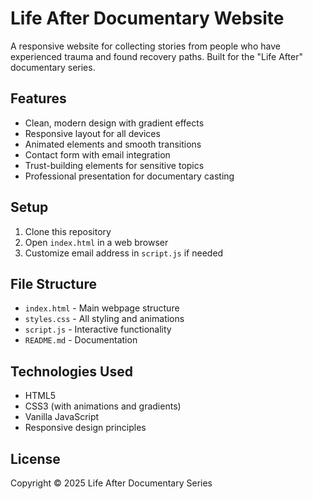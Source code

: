 # Life After Documentary Website

A responsive website for collecting stories from people who have experienced trauma and found recovery paths. Built for the "Life After" documentary series.

## Features

- Clean, modern design with gradient effects
- Responsive layout for all devices
- Animated elements and smooth transitions
- Contact form with email integration
- Trust-building elements for sensitive topics
- Professional presentation for documentary casting

## Setup

1. Clone this repository
2. Open `index.html` in a web browser
3. Customize email address in `script.js` if needed

## File Structure

- `index.html` - Main webpage structure
- `styles.css` - All styling and animations
- `script.js` - Interactive functionality
- `README.md` - Documentation

## Technologies Used

- HTML5
- CSS3 (with animations and gradients)
- Vanilla JavaScript
- Responsive design principles

## License

Copyright © 2025 Life After Documentary Series
